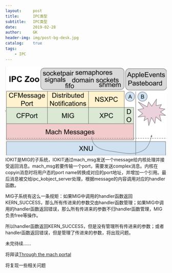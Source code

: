 ```yaml
---
layout:     post
title:      IPC类型
subtitle:   IPC类型
date:       2019-02-28
author:     GK
header-img: img/post-bg-desk.jpg
catalog:    true
tags:
    - IPC
---
```


![avatar](img/post-ipc.png)
IOKIT是MIG的子系统，IOKIT通过mach_msg发送一个message给内核处理并接受返回消息。mach_msg若要传输一个port，需要发送complex消息。内核在copyin消息时将用户态的port name转换成对应的port地址，并增加一个引用。最后消息被交给ipc_kobject_server处理，根据message的内容调用对应的handler函数。

MIG子系统有这么一条规矩：如果MIG中调用的handler函数返回KERN_SUCCESS，那么所有传进来的参数交由handler函数管理；如果MIG中调用的handler函数返回错误，那么所有传进来的参数不归handler函数管理，MIG负责free等操作。

所以handler函数返回KERN_SUCCESS，但是没有管理所有传进来的参数；或者handler函数返回错误，但是管理了传进来的参数，将出现问题。

未完待续……

将拜读[Through the mach portal](https://github.com/Gentle-Knife/useful-meterial/blob/master/Through%20the%20mach%20portal.pdf)

将复现一些相关问题
